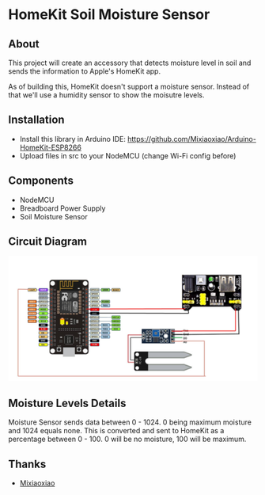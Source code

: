 # HomeKit Soil Moisture Sensor

## About
This project will create an accessory that detects moisture level in soil and sends the information to Apple's HomeKit app.

As of building this, HomeKit doesn't support a moisture sensor. Instead of that we'll use a humidity sensor to show the moisutre levels.

## Installation
* Install this library in Arduino IDE: https://github.com/Mixiaoxiao/Arduino-HomeKit-ESP8266
* Upload files in src to your NodeMCU (change Wi-Fi config before)

## Components
* NodeMCU
* Breadboard Power Supply
* Soil Moisture Sensor

## Circuit Diagram
![Image](circuit%20design.jpg)

## Moisture Levels Details
Moisture Sensor sends data between 0 - 1024. 0 being maximum moisture and 1024 equals none. This is converted and sent to HomeKit as a percentage between 0 - 100. 0 will be no moisture, 100 will be maximum.

## Thanks
* [Mixiaoxiao](https://github.com/Mixiaoxiao/Arduino-HomeKit-ESP8266)